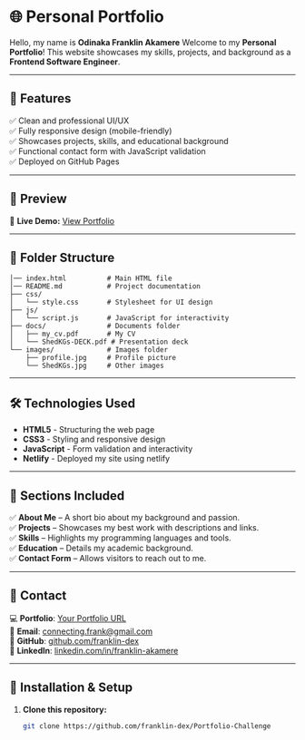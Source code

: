 # 🌐 Personal Portfolio

Hello, my name is **Odinaka Franklin Akamere**
Welcome to my **Personal Portfolio**!
This website showcases my skills, projects, and background as a **Frontend Software Engineer**.

---

## 📌 Features
✅ Clean and professional UI/UX  
✅ Fully responsive design (mobile-friendly)  
✅ Showcases projects, skills, and educational background  
✅ Functional contact form with JavaScript validation  
✅ Deployed on GitHub Pages  

---

## 📸 Preview

🔗 **Live Demo:** [View Portfolio](https://franklin-akamere.netlify.app/) 

---

## 📂 Folder Structure
```portfolio-challenge/
│── index.html          # Main HTML file
│── README.md           # Project documentation
├── css/
│   └── style.css       # Stylesheet for UI design
├── js/
│   └── script.js       # JavaScript for interactivity
├── docs/               # Documents folder
│   ├── my_cv.pdf       # My CV
│   └── ShedKGs-DECK.pdf # Presentation deck
└── images/             # Images folder
    ├── profile.jpg     # Profile picture
    └── ShedKGs.jpg     # Other images
```

---

## 🛠️ Technologies Used
- **HTML5** - Structuring the web page  
- **CSS3** - Styling and responsive design  
- **JavaScript** - Form validation and interactivity
- **Netlify** - Deployed my site using netlify 

---

## 📜 Sections Included
✅ **About Me** – A short bio about my background and passion.  
✅ **Projects** – Showcases my best work with descriptions and links.  
✅ **Skills** – Highlights my programming languages and tools.  
✅ **Education** – Details my academic background.  
✅ **Contact Form** – Allows visitors to reach out to me.  

---

## 📩 Contact
💻 **Portfolio**: [Your Portfolio URL](https://franklin-akamere.netlify.app/)  
📧 **Email**: [connecting.frank@gmail.com](mailto:connecting.frank@gmail.com)  
🐙 **GitHub**: [github.com/franklin-dex](https://github.com/franklin-dex)  
🔗 **LinkedIn**: [linkedin.com/in/franklin-akamere](https://linkedin.com/in/franklin-akamere)  

---

## 🚀 Installation & Setup
1. **Clone this repository:**  
   ```bash
   git clone https://github.com/franklin-dex/Portfolio-Challenge